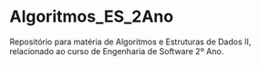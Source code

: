 # Algoritmos_ES_2Ano
Repositório para matéria de Algoritmos e Estruturas de Dados II, relacionado ao curso de Engenharia de Software 2º Ano.
